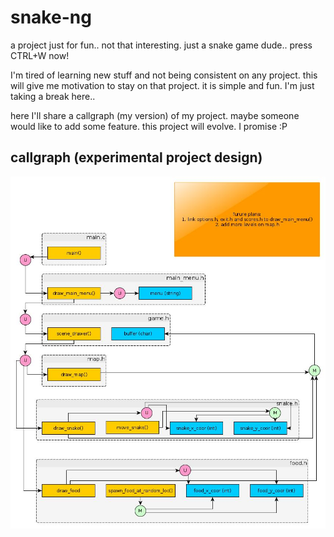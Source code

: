 snake-ng
========

a project just for fun.. not that interesting. just a snake game dude.. press CTRL+W now!

I'm tired of learning new stuff and not being consistent on any project. this will give me motivation to stay on that project. it is simple and fun. I'm just taking a break here..

here I'll share a callgraph (my version) of my project. maybe someone would like to add some feature. this project will evolve. I promise :P

callgraph (experimental project design)
---------------------------------------
<img src="./doc/callgraph.jpg">



